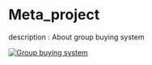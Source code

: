# Meta_project
description : About group buying system

[![Group buying system](https://images.unsplash.com/photo-1604066867775-43f48e3957d8?ixlib=rb-4.0.3&ixid=MnwxMjA3fDB8MHxwaG90by1wYWdlfHx8fGVufDB8fHx8&auto=format&fit=crop&w=2070&q=80)](https://youtu.be/NEHkwC0LWcw
)

